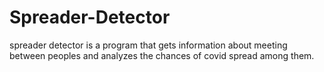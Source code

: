 # Spreader-Detector

spreader detector is a program that gets information about meeting between peoples and analyzes the chances of covid spread among them.
